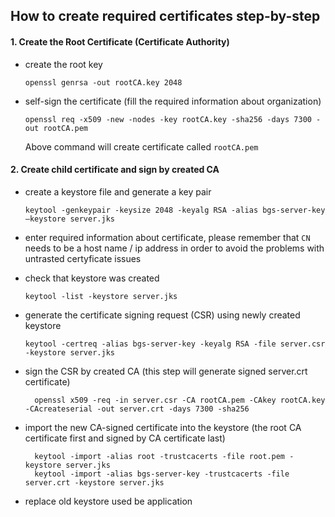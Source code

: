 ## How to create required certificates step-by-step

#### 1. Create the Root Certificate (Certificate Authority)

* create the root key

	```openssl genrsa -out rootCA.key 2048```

* self-sign the certificate (fill the required information about organization)

	```openssl req -x509 -new -nodes -key rootCA.key -sha256 -days 7300 -out rootCA.pem```
    
    Above command will create certificate called `rootCA.pem`
    
#### 2. Create child certificate and sign by created CA

* create a keystore file and generate a key pair
 
      keytool -genkeypair -keysize 2048 -keyalg RSA -alias bgs-server-key –keystore server.jks

* enter required information about certificate, please remember that `CN` needs to be a host name / ip address in order to avoid the problems with untrasted certyficate issues

* check that keystore was created

      keytool -list -keystore server.jks
    
* generate the certificate signing request (CSR) using newly created keystore

      keytool -certreq -alias bgs-server-key -keyalg RSA -file server.csr -keystore server.jks
    
* sign the CSR by created CA (this step will generate signed server.crt certificate)

        openssl x509 -req -in server.csr -CA rootCA.pem -CAkey rootCA.key -CAcreateserial -out server.crt -days 7300 -sha256
    
* import the new CA-signed certificate into the keystore (the root CA certificate first and signed by CA certificate last)

		keytool -import -alias root -trustcacerts -file root.pem -keystore server.jks
		keytool -import -alias bgs-server-key -trustcacerts -file server.crt -keystore server.jks

* replace old keystore used be application
